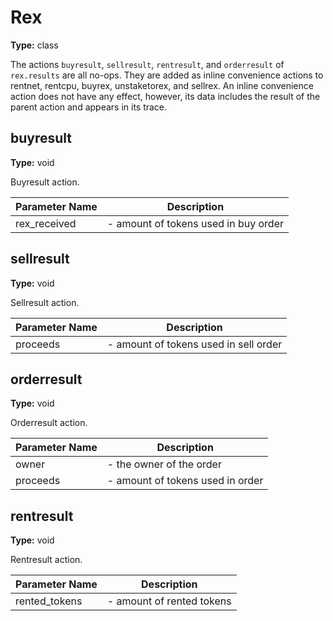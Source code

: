 # Rex

**Type:** class

The actions `buyresult`, `sellresult`, `rentresult`, and `orderresult` of `rex.results` are all no-ops. They are added as inline convenience actions to rentnet, rentcpu, buyrex, unstaketorex, and sellrex. An inline convenience action does not have any effect, however, its data includes the result of the parent action and appears in its trace.

## buyresult
[rex.result::buyresult]:#buyresult

**Type:** void

Buyresult action.

Parameter Name | Description
--- | ---
rex_received | - amount of tokens used in buy order

## sellresult
[rex.result::sellresult]:#sellresult

**Type:** void

Sellresult action.

Parameter Name | Description
--- | ---
proceeds | - amount of tokens used in sell order

## orderresult
[rex.result::orderresult]:#orderresult

**Type:** void

Orderresult action.

Parameter Name | Description
--- | ---
owner | - the owner of the order
proceeds | - amount of tokens used in order

## rentresult
[rex.result::rentresult]:#rentresult

**Type:** void

Rentresult action.

Parameter Name | Description
--- | ---
rented_tokens | - amount of rented tokens